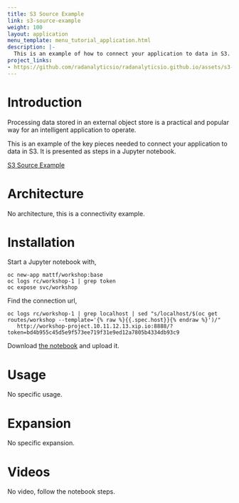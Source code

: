 ```yaml
---
title: S3 Source Example
link: s3-source-example
weight: 100
layout: application
menu_template: menu_tutorial_application.html
description: |-
  This is an example of how to connect your application to data in S3.
project_links:
- https://github.com/radanalyticsio/radanalyticsio.github.io/assets/s3-source-example
---
```


<h1 id="introduction">Introduction</h1>

Processing data stored in an external object store is a practical and
popular way for an intelligent application to operate.

This is an example of the key pieces needed to connect your
application to data in S3. It is presented as steps in a Jupyter
notebook.

[S3 Source Example](https://github.com/radanalyticsio/radanalyticsio.github.io/assets/s3-source-example/s3-source-example.ipynb)

<h1 id="architecture">Architecture</h1>

No architecture, this is a connectivity example.

<h1 id="installation">Installation</h1>

Start a Jupyter notebook with,

```
oc new-app mattf/workshop:base
oc logs rc/workshop-1 | grep token
oc expose svc/workshop
```

Find the connection url,

```
oc logs rc/workshop-1 | grep localhost | sed "s/localhost/$(oc get routes/workshop --template='{% raw %}{{.spec.host}}{% endraw %}')/"
   http://workshop-project.10.11.12.13.xip.io:8888/?token=bd4b955c45d5e9f573ee719f31e9ed12a7805b4334db93c9
```

Download [the notebook](https://github.com/radanalyticsio/radanalyticsio.github.io/assets/s3-source-example/s3-source-example.ipynb) and upload it.

<h1 id="usage">Usage</h1>

No specific usage.

<h1 id="expansion">Expansion</h1>

No specific expansion.

<h1 id="videos">Videos</h1>

No video, follow the notebook steps.
